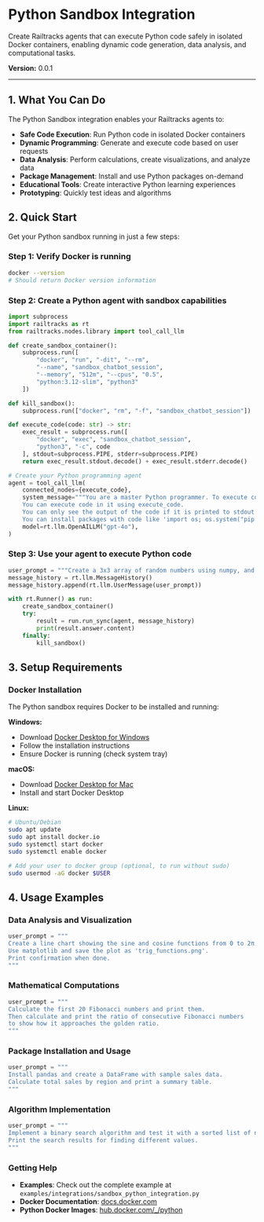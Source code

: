 # Python Sandbox Integration

Create Railtracks agents that can execute Python code safely in isolated Docker containers, enabling dynamic code generation, data analysis, and computational tasks.

**Version:** 0.0.1

---

## 1. What You Can Do

The Python Sandbox integration enables your Railtracks agents to:

- **Safe Code Execution**: Run Python code in isolated Docker containers
- **Dynamic Programming**: Generate and execute code based on user requests
- **Data Analysis**: Perform calculations, create visualizations, and analyze data
- **Package Management**: Install and use Python packages on-demand
- **Educational Tools**: Create interactive Python learning experiences
- **Prototyping**: Quickly test ideas and algorithms

## 2. Quick Start

Get your Python sandbox running in just a few steps:

### Step 1: Verify Docker is running

```bash
docker --version
# Should return Docker version information
```

### Step 2: Create a Python agent with sandbox capabilities

```python
import subprocess
import railtracks as rt
from railtracks.nodes.library import tool_call_llm

def create_sandbox_container():
    subprocess.run([
        "docker", "run", "-dit", "--rm",
        "--name", "sandbox_chatbot_session",
        "--memory", "512m", "--cpus", "0.5",
        "python:3.12-slim", "python3"
    ])

def kill_sandbox():
    subprocess.run(["docker", "rm", "-f", "sandbox_chatbot_session"])

def execute_code(code: str) -> str:
    exec_result = subprocess.run([
        "docker", "exec", "sandbox_chatbot_session",
        "python3", "-c", code
    ], stdout=subprocess.PIPE, stderr=subprocess.PIPE)
    return exec_result.stdout.decode() + exec_result.stderr.decode()

# Create your Python programming agent
agent = tool_call_llm(
    connected_nodes={execute_code},
    system_message="""You are a master Python programmer. To execute code, you have access to a sandboxed Python environment.
    You can execute code in it using execute_code.
    You can only see the output of the code if it is printed to stdout or stderr, so anything you want to see must be printed.
    You can install packages with code like 'import os; os.system("pip install numpy")'""",
    model=rt.llm.OpenAILLM("gpt-4o"),
)
```

### Step 3: Use your agent to execute Python code

```python
user_prompt = """Create a 3x3 array of random numbers using numpy, and print the array and its mean"""
message_history = rt.llm.MessageHistory()
message_history.append(rt.llm.UserMessage(user_prompt))

with rt.Runner() as run:
    create_sandbox_container()
    try:
        result = run.run_sync(agent, message_history)
        print(result.answer.content)
    finally:
        kill_sandbox()
```

## 3. Setup Requirements

### Docker Installation

The Python sandbox requires Docker to be installed and running:

**Windows:**
- Download [Docker Desktop for Windows](https://www.docker.com/products/docker-desktop)
- Follow the installation instructions
- Ensure Docker is running (check system tray)

**macOS:**
- Download [Docker Desktop for Mac](https://www.docker.com/products/docker-desktop)
- Install and start Docker Desktop

**Linux:**
```bash
# Ubuntu/Debian
sudo apt update
sudo apt install docker.io
sudo systemctl start docker
sudo systemctl enable docker

# Add your user to docker group (optional, to run without sudo)
sudo usermod -aG docker $USER
```

## 4. Usage Examples

### Data Analysis and Visualization

```python
user_prompt = """
Create a line chart showing the sine and cosine functions from 0 to 2π.
Use matplotlib and save the plot as 'trig_functions.png'.
Print confirmation when done.
"""
```

### Mathematical Computations

```python
user_prompt = """
Calculate the first 20 Fibonacci numbers and print them.
Then calculate and print the ratio of consecutive Fibonacci numbers 
to show how it approaches the golden ratio.
"""
```

### Package Installation and Usage

```python
user_prompt = """
Install pandas and create a DataFrame with sample sales data.
Calculate total sales by region and print a summary table.
"""
```

### Algorithm Implementation

```python
user_prompt = """
Implement a binary search algorithm and test it with a sorted list of numbers.
Print the search results for finding different values.
"""
```


### Getting Help

- **Examples**: Check out the complete example at `examples/integrations/sandbox_python_integration.py`
- **Docker Documentation**: [docs.docker.com](https://docs.docker.com/)
- **Python Docker Images**: [hub.docker.com/_/python](https://hub.docker.com/_/python)
